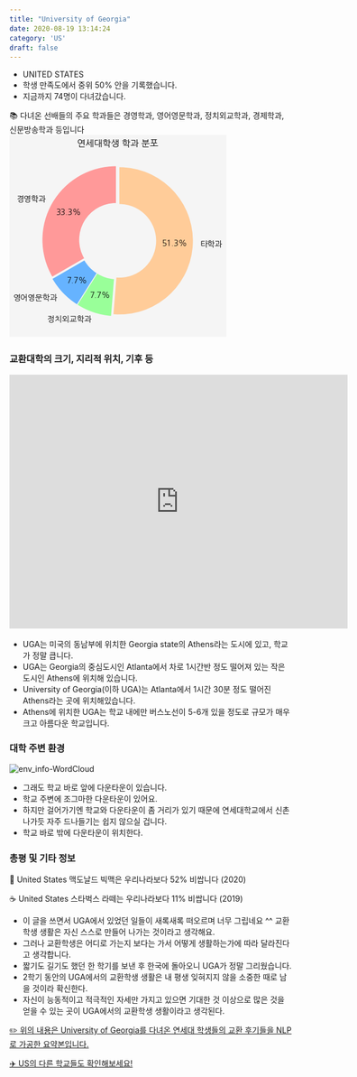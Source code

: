 ```yaml
---
title: "University of Georgia"
date: 2020-08-19 13:14:24
category: 'US'
draft: false
---
```



* UNITED STATES
* 학생 만족도에서 중위 50% 안을 기록했습니다.
* 지금까지 74명이 다녀갔습니다. 

📚 다녀온 선배들의 주요 학과들은 경영학과, 영어영문학과, 정치외교학과, 경제학과, 신문방송학과 등입니다
![department-info](../plots/US000202.png)
### 교환대학의 크기, 지리적 위치, 기후 등
<iframe
width="600"
height="450"
frameborder="0" style="border:0"
src="https://www.google.com/maps/embed/v1/place?key=AIzaSyC9e1AME-pVmWC4hBpFdu5S4dKzyepa3HQ&q=University+of+Georgia&center=33.9480053,-83.37732209999999&zoom=14" allowfullscreen>
</iframe>

* UGA는 미국의 동남부에 위치한 Georgia state의 Athens라는 도시에 있고, 학교가 정말 큽니다.
* UGA는 Georgia의 중심도시인 Atlanta에서 차로 1시간반 정도 떨어져 있는 작은 도시인 Athens에 위치해 있습니다.
* University of Georgia(이하 UGA)는 Atlanta에서 1시간 30분 정도 떨어진 Athens라는 곳에 위치해있습니다.
* Athens에 위치한 UGA는 학교 내에만 버스노선이 5-6개 있을 정도로 규모가 매우 크고 아름다운 학교입니다.


### 대학 주변 환경

![env_info-WordCloud](../univ_wordclouds_okt/env_info/US000202_env_info_okt.png)

* 그래도 학교 바로 앞에 다운타운이 있습니다.
* 학교 주변에 조그마한 다운타운이 있어요.
* 하지만 걸어가기엔 학교와 다운타운이 좀 거리가 있기 때문에 연세대학교에서 신촌 나가듯 자주 드나들기는 쉽지 않으실 겁니다.
* 학교 바로 밖에 다운타운이 위치한다.


### 총평 및 기타 정보 
🍔 United States 맥도날드 빅맥은 우리나라보다 52% 비쌉니다 (2020)

☕️ United States 스타벅스 라떼는 우리나라보다 11% 비쌉니다 (2019)
* 이 글을 쓰면서 UGA에서 있었던 일들이 새록새록 떠오르며 너무 그립네요 ^^ 교환학생 생활은 자신 스스로 만들어 나가는 것이라고 생각해요.
* 그러나 교환학생은 어디로 가는지 보다는 가서 어떻게 생활하는가에 따라 달라진다고 생각합니다.
* 짧기도 길기도 했던 한 학기를 보낸 후 한국에 돌아오니 UGA가 정말 그리웠습니다.
* 2학기 동안의 UGA에서의 교환학생 생활은 내 평생 잊혀지지 않을 소중한 때로 남을 것이라 확신한다.
* 자신이 능동적이고 적극적인 자세만 가지고 있으면 기대한 것 이상으로 많은 것을 얻을 수 있는 곳이 UGA에서의 교환학생 생활이라고 생각된다.


[✏️ 위의 내용은 University of Georgia를 다녀온 연세대 학생들의 교환 후기들을 NLP로 가공한 요약본입니다.](http://oia.yonsei.ac.kr/partner/expReport.asp?ucode=US000202&bgbn=A)

[✈️ US의 다른 학교들도 확인해보세요!](https://yonsei-exchange.netlify.app/?category=US)
